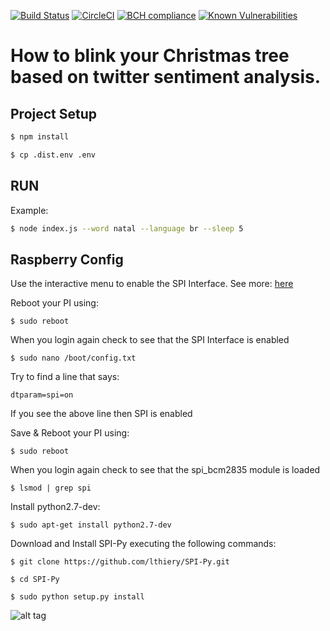 [![Build Status](https://travis-ci.com/rsilveira65/tweet-christmas.svg?branch=master)](https://travis-ci.com/rsilveira65/tweet-christmas)
[![CircleCI](https://circleci.com/gh/rsilveira65/tweet-christmas/tree/master.svg?style=svg)](https://circleci.com/gh/rsilveira65/tweet-christmas/tree/master)
[![BCH compliance](https://bettercodehub.com/edge/badge/rsilveira65/tweet-christmas?branch=master)](https://bettercodehub.com/)
[![Known Vulnerabilities](https://snyk.io/test/github/rsilveira65/tweet-christmas/badge.svg?targetFile=package.json)](https://snyk.io/test/github/rsilveira65/tweet-christmas?targetFile=package.json)
# How to blink your Christmas tree based on twitter sentiment analysis.

## Project Setup
```bash
$ npm install
```

```bash
$ cp .dist.env .env
```

## RUN
Example:

```bash
$ node index.js --word natal --language br --sleep 5
```

## Raspberry Config

Use the interactive menu to enable the SPI Interface. See more:  [here](https://www.raspberrypi-spy.co.uk/2014/08/enabling-the-spi-interface-on-the-raspberry-pi/)

Reboot your PI using:
```
$ sudo reboot
```
When you login again check to see that the SPI Interface is enabled
```
$ sudo nano /boot/config.txt
```
Try to find a line that says:
```
dtparam=spi=on
```
If you see the above line then SPI is enabled

Save & Reboot your PI using:
```
$ sudo reboot
```
When you login again check to see that the spi_bcm2835 module is loaded
```
$ lsmod | grep spi
```
Install python2.7-dev:
```
$ sudo apt-get install python2.7-dev
```
Download and Install SPI-Py executing the following commands:
```
$ git clone https://github.com/lthiery/SPI-Py.git
```
```
$ cd SPI-Py
```
```
$ sudo python setup.py install
```


![alt tag](http://osoyoo.com/wp-content/uploads/2017/06/raspberry-pi-zero.jpg)